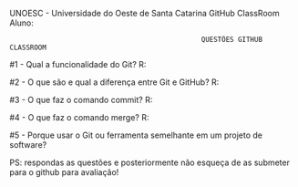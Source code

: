 ﻿UNOESC - Universidade do Oeste de Santa Catarina
GitHub ClassRoom
Aluno:






                                                   QUESTÕES GITHUB CLASSROOM






#1 - Qual a funcionalidade do Git?
R: 




#2 - O que são e qual a diferença entre Git e GitHub?
R:




#3 - O que faz o comando commit?
R:




#4 - O que faz o comando merge?
R:




#5 - Porque usar o Git ou ferramenta semelhante em um projeto de software?










PS: respondas as questões e posteriormente não esqueça de as submeter para o github para avaliação!
